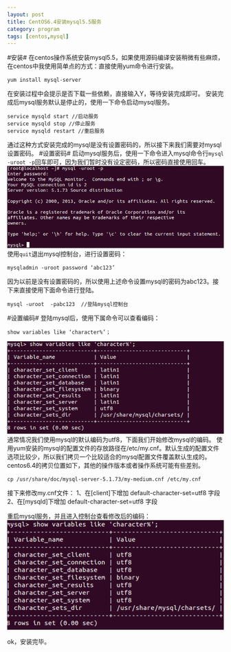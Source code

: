 ```yaml
---
layout: post
title: CentOS6.4安装mysql5.5服务 
category: program  
tags: [centos,mysql]  
---  
```


#安装#
在centos操作系统安装mysql5.5，如果使用源码编译安装稍微有些麻烦，在centos中我使用简单点的方式：直接使用yum命令进行安装。

```
yum install mysql-server
```

在安装过程中会提示是否下载一些依赖，直接输入Y，等待安装完成即可。
安装完成后mysql服务默认是停止的，使用一下命令启动mysql服务。

```
service mysqld start //启动服务
service mysqld stop //停止服务
service mysqld restart //重启服务
```

通过这种方式安装完成的mysql是没有设置密码的，所以接下来我们需要对mysql设置密码。
#设置密码#
启动mysql服务后，使用一下命令进入mysql命令行`mysql -uroot -p`回车即可，因为我们暂时没有设定密码，所以密码直接使用回车。
![install mysql](/images/mysql1.png)
使用`quit`退出mysql控制台，进行设置密码：

```
mysqladmin -uroot password ‘abc123’
```

因为以前是没有设置密码的，所以使用上述命令设置mysql的密码为abc123。接下来直接使用下面命令进行登陆。

```
mysql -uroot  -pabc123  //登陆mysql控制台
```

#设置编码#
登陆mysql后，使用下属命令可以查看编码：

```
show variables like ‘character%’；
```

![mysql code](/images/mysql2.png)
通常情况我们使用mysql的默认编码为utf8，下面我们开始修改mysql的编码。
使用yum安装的mysql的配置文件的存放路径在/etc/my.cnf。默认生成的配置文件选项比较少，所以我们拷贝一个比较适合的mysql配置文件覆盖默认生成的。centos6.4的拷贝位置如下，其他的操作版本或者操作系统可能有些差别。

```
cp /usr/share/doc/mysql-server-5.1.73/my-medium.cnf /etc/my.cnf
```

接下来修改my.cnf文件：
1、在[client]下增加 default-character-set=utf8 字段
2、在[mysqld]下增加 default-character-set=utf8 字段

重启mysql服务，并且进入控制台查看修改后的编码：
![mysql code2](/images/mysql3.png)

ok，安装完毕。